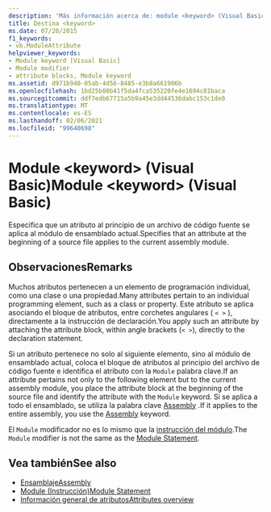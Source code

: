 ```yaml
---
description: 'Más información acerca de: module <keyword> (Visual Basic)'
title: Destina <keyword>
ms.date: 07/20/2015
f1_keywords:
- vb.ModuleAttribute
helpviewer_keywords:
- Module keyword [Visual Basic]
- Module modifier
- attribute blocks, Module keyword
ms.assetid: d971b940-05ab-4d56-8485-e3b8a661906b
ms.openlocfilehash: 1bd25b00b41f5da4fca535220fe4e1694c81baca
ms.sourcegitcommit: ddf7edb67715a5b9a45e3dd44536dabc153c1de0
ms.translationtype: MT
ms.contentlocale: es-ES
ms.lasthandoff: 02/06/2021
ms.locfileid: "99640698"
---
```

# <a name="module-keyword-visual-basic"></a><span data-ttu-id="8f22c-103">Module \<keyword> (Visual Basic)</span><span class="sxs-lookup"><span data-stu-id="8f22c-103">Module \<keyword> (Visual Basic)</span></span>

<span data-ttu-id="8f22c-104">Especifica que un atributo al principio de un archivo de código fuente se aplica al módulo de ensamblado actual.</span><span class="sxs-lookup"><span data-stu-id="8f22c-104">Specifies that an attribute at the beginning of a source file applies to the current assembly module.</span></span>  
  
## <a name="remarks"></a><span data-ttu-id="8f22c-105">Observaciones</span><span class="sxs-lookup"><span data-stu-id="8f22c-105">Remarks</span></span>  

 <span data-ttu-id="8f22c-106">Muchos atributos pertenecen a un elemento de programación individual, como una clase o una propiedad.</span><span class="sxs-lookup"><span data-stu-id="8f22c-106">Many attributes pertain to an individual programming element, such as a class or property.</span></span> <span data-ttu-id="8f22c-107">Este atributo se aplica asociando el bloque de atributos, entre corchetes angulares ( `< >` ), directamente a la instrucción de declaración.</span><span class="sxs-lookup"><span data-stu-id="8f22c-107">You apply such an attribute by attaching the attribute block, within angle brackets (`< >`), directly to the declaration statement.</span></span>  
  
 <span data-ttu-id="8f22c-108">Si un atributo pertenece no solo al siguiente elemento, sino al módulo de ensamblado actual, coloca el bloque de atributos al principio del archivo de código fuente e identifica el atributo con la `Module` palabra clave.</span><span class="sxs-lookup"><span data-stu-id="8f22c-108">If an attribute pertains not only to the following element but to the current assembly module, you place the attribute block at the beginning of the source file and identify the attribute with the `Module` keyword.</span></span> <span data-ttu-id="8f22c-109">Si se aplica a todo el ensamblado, se utiliza la palabra clave [Assembly](assembly.md) .</span><span class="sxs-lookup"><span data-stu-id="8f22c-109">If it applies to the entire assembly, you use the [Assembly](assembly.md) keyword.</span></span>  
  
 <span data-ttu-id="8f22c-110">El `Module` modificador no es lo mismo que la [instrucción del módulo](../statements/module-statement.md).</span><span class="sxs-lookup"><span data-stu-id="8f22c-110">The `Module` modifier is not the same as the [Module Statement](../statements/module-statement.md).</span></span>  
  
## <a name="see-also"></a><span data-ttu-id="8f22c-111">Vea también</span><span class="sxs-lookup"><span data-stu-id="8f22c-111">See also</span></span>

- [<span data-ttu-id="8f22c-112">Ensamblaje</span><span class="sxs-lookup"><span data-stu-id="8f22c-112">Assembly</span></span>](assembly.md)
- [<span data-ttu-id="8f22c-113">Module (Instrucción)</span><span class="sxs-lookup"><span data-stu-id="8f22c-113">Module Statement</span></span>](../statements/module-statement.md)
- [<span data-ttu-id="8f22c-114">Información general de atributos</span><span class="sxs-lookup"><span data-stu-id="8f22c-114">Attributes overview</span></span>](../../programming-guide/concepts/attributes/index.md)
